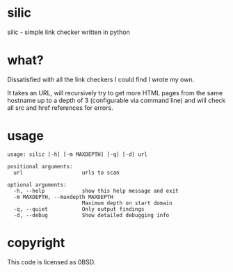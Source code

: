 # silic
silic - simple link checker written in python

# what?

Dissatisfied with all the link checkers I could find I wrote my own.

It takes an URL, will recursively try to get more HTML pages from the same hostname up
to a depth of 3 (configurable via command line) and will check all src and href
references for errors.

# usage

```
usage: silic [-h] [-m MAXDEPTH] [-q] [-d] url

positional arguments:
  url                   urls to scan

optional arguments:
  -h, --help            show this help message and exit
  -m MAXDEPTH, --maxdepth MAXDEPTH
                        Maximum depth on start domain
  -q, --quiet           Only output findings
  -d, --debug           Show detailed debugging info

```

# copyright

This code is licensed as 0BSD.
